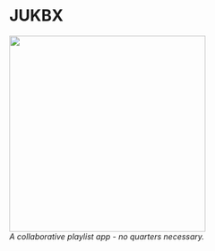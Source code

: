 # JUKBX

<img width=350 src="https://github.com/user-attachments/assets/cd001bac-9e51-45ba-8489-195976ef6b2d">
</br>
<em>A collaborative playlist app - no quarters necessary.</em>
